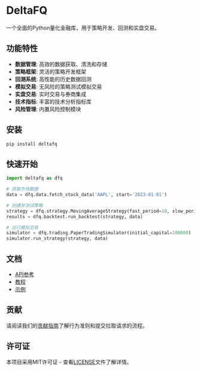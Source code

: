 # DeltaFQ

一个全面的Python量化金融库，用于策略开发、回测和实盘交易。

## 功能特性

- **数据管理**: 高效的数据获取、清洗和存储
- **策略框架**: 灵活的策略开发框架
- **回测系统**: 高性能的历史数据回测
- **模拟交易**: 无风险的策略测试模拟交易
- **实盘交易**: 实时交易与券商集成
- **技术指标**: 丰富的技术分析指标库
- **风险管理**: 内置风险控制模块

## 安装

```bash
pip install deltafq
```

## 快速开始

```python
import deltafq as dfq

# 获取市场数据
data = dfq.data.fetch_stock_data('AAPL', start='2023-01-01')

# 创建并测试策略
strategy = dfq.strategy.MovingAverageStrategy(fast_period=10, slow_period=20)
results = dfq.backtest.run_backtest(strategy, data)

# 运行模拟交易
simulator = dfq.trading.PaperTradingSimulator(initial_capital=100000)
simulator.run_strategy(strategy, data)
```

## 文档

- [API参考](docs/api_reference/)
- [教程](docs/tutorials/)
- [示例](examples/)

## 贡献

请阅读我们的[贡献指南](CONTRIBUTING.md)了解行为准则和提交拉取请求的流程。

## 许可证

本项目采用MIT许可证 - 查看[LICENSE](LICENSE)文件了解详情。

